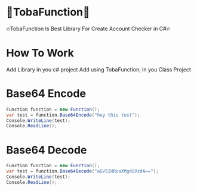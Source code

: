 # 🏅TobaFunction🏅
🔥TobaFunction Is Best Library For Create Account Checker in C#🔥

# How To Work
Add Library in you c# project
Add using TobaFunction; in you Class Project

# Base64 Encode

```csharp
Function function = new Function();
var test = function.Base64Encode("hey this test");
Console.WriteLine(test);
Console.ReadLine();
```
    
    
# Base64 Decode

```csharp
Function function = new Function();
var test = function.Base64Decode("aGV5IHRoaXMgdGVzdA==");
Console.WriteLine(test);
Console.ReadLine();
```
